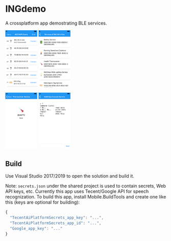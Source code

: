# INGdemo

A crossplatform app demostrating BLE services.

<img src="./img/scan.png" alt="Scan for Devices" width="100"> <img src="./img/services.png" alt="Discover Services" width="100">

<img src="./img/temp.png" alt="Temperature Service" width="100"> <img src="./img/console.png" alt="Console Service" width="100">

## Build

Use Visual Studio 2017/2019 to open the solution and build it.

Note: `secrets.json` under the shared project is used to contain secrets, Web API keys, etc.
Currently this app uses Tecent/Google API for speech recognization. To build this app, 
install Mobile.BuildTools and create one like this (keys are optional for building):

```javascript
{
  "TecentAiPlatformSecrets_app_key": "...",
  "TecentAiPlatformSecrets_app_id": "...",
  "Google_app_key": "..."
}
```
